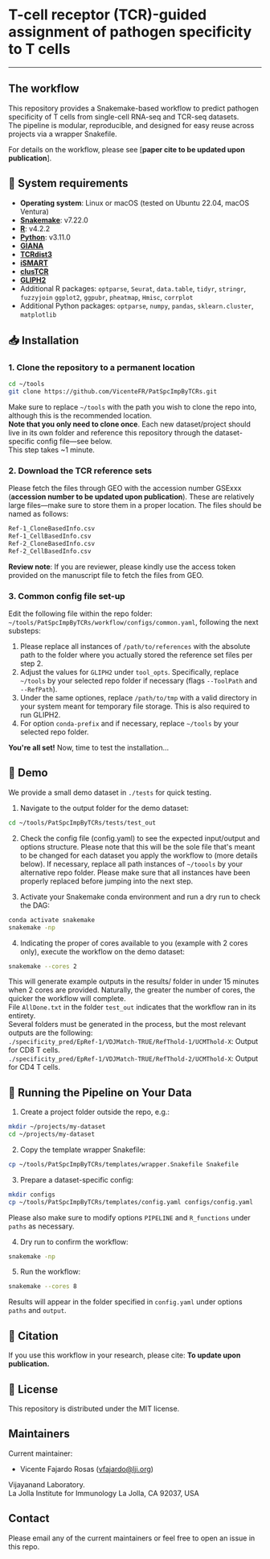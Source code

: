 # T-cell receptor (TCR)-guided assignment of pathogen specificity to T cells
------------

The workflow
------------

This repository provides a Snakemake-based workflow to predict pathogen specificity of T cells from single-cell RNA-seq and TCR-seq datasets.<br/>
The pipeline is modular, reproducible, and designed for easy reuse across projects via a wrapper Snakefile.

For details on the workflow, please see [**paper cite to be updated upon publication**].


🔧 System requirements
------------

* **Operating system**: Linux or macOS (tested on Ubuntu 22.04, macOS Ventura)
* **[Snakemake](https://snakemake.readthedocs.io/en/stable/index.html)**: v7.22.0
* **[R](https://cran.r-project.org/)**: v4.2.2
* **[Python](https://cran.r-project.org/)**: v3.11.0
* **[GIANA](https://github.com/s175573/GIANA)**
* **[TCRdist3](https://tcrdist3.readthedocs.io/en/latest/)**
* **[iSMART](https://github.com/s175573/iSMART)**
* **[clusTCR](https://github.com/svalkiers/clusTCR)**
* **[GLIPH2](http://50.255.35.37:8080/)**
* Additional R packages: `optparse`, `Seurat`, `data.table`, `tidyr`, `stringr`, `fuzzyjoin` `ggplot2`, `ggpubr`, `pheatmap`, `Hmisc`, `corrplot`
* Additional Python packages: `optparse`, `numpy`, `pandas`, `sklearn.cluster`, `matplotlib`

📥 Installation
------------
### 1. Clone the repository to a permanent location
```bash
cd ~/tools
git clone https://github.com/VicenteFR/PatSpcImpByTCRs.git
```
Make sure to replace `~/tools` with the path you wish to clone the repo into, although this is the recommended location.<br>
**Note that you only need to clone once**. Each new dataset/project should live in its own folder and reference this repository through the dataset-specific config file—see below.<br/>
This step takes ~1 minute.

### 2. Download the TCR reference sets
Please fetch the files through GEO with the accession number GSExxx (**accession number to be updated upon publication**). These are relatively large files—make sure to store them in a proper location. The files should be named as follows:

```bash
Ref-1_CloneBasedInfo.csv
Ref-1_CellBasedInfo.csv
Ref-2_CloneBasedInfo.csv
Ref-2_CellBasedInfo.csv
```

**Review note**: If you are reviewer, please kindly use the access token provided on the manuscript file to fetch the files from GEO.

### 3. Common config file set-up
Edit the following file within the repo folder: `~/tools/PatSpcImpByTCRs/workflow/configs/common.yaml`, following the next substeps:
1. Please replace all instances of `/path/to/references` with the absolute path to the folder where you actually stored the reference set files per step 2.
2. Adjust the values for `GLIPH2` under `tool_opts`. Specifically, replace `~/tools` by your selected repo folder if necessary (flags `--ToolPath` and `--RefPath`).
3. Under the same optiones, replace `/path/to/tmp` with a valid directory in your system meant for temporary file storage. This is also required to run GLIPH2.
4. For option `conda-prefix` and if necessary, replace `~/tools` by your selected repo folder.

**You're all set!** Now, time to test the installation...


🧪 Demo
------------

We provide a small demo dataset in `./tests` for quick testing.

1. Navigate to the output folder for the demo dataset:
```bash
cd ~/tools/PatSpcImpByTCRs/tests/test_out
```

2. Check the config file (config.yaml) to see the expected input/output and options structure. Please note that this will be the sole file that's meant to be changed for each dataset you apply the workflow to (more details below). If necessary, replace all path instances of `~/toools` by your alternative repo folder. Please make sure that all instances have been properly replaced before jumping into the next step.

3. Activate your Snakemake conda environment and run a dry run to check the DAG:
```bash
conda activate snakemake
snakemake -np
```
4. Indicating the proper of cores available to you (example with 2 cores only), execute the workflow on the demo dataset:
```bash
snakemake --cores 2
```
This will generate example outputs in the results/ folder in under 15 minutes when 2 cores are provided. Naturally, the greater the number of cores, the quicker the workflow will complete.<br/>
File `AllDone.txt` in the folder `test_out` indicates that the workflow ran in its entirety.<br/>
Several folders must be generated in the process, but the most relevant outputs are the following:<br/>
`./specificity_pred/EpRef-1/VDJMatch-TRUE/RefThold-1/UCMThold-X`: Output for CD8 T cells.<br/>
`./specificity_pred/EpRef-1/VDJMatch-TRUE/RefThold-2/UCMThold-X`: Output for CD4 T cells.

🚀 Running the Pipeline on Your Data
------------

1. Create a project folder outside the repo, e.g.:
```bash
mkdir ~/projects/my-dataset
cd ~/projects/my-dataset
```

2. Copy the template wrapper Snakefile:
```bash
cp ~/tools/PatSpcImpByTCRs/templates/wrapper.Snakefile Snakefile
```

3. Prepare a dataset-specific config:
```bash
mkdir configs
cp ~/tools/PatSpcImpByTCRs/templates/config.yaml configs/config.yaml
```
Please also make sure to modify options `PIPELINE` and `R_functions` under `paths` as necessary.

4. Dry run to confirm the workflow:
```bash
snakemake -np
```

5. Run the workflow:
```bash
snakemake --cores 8
```

Results will appear in the folder specified in `config.yaml` under options `paths` and `output`.


📄 Citation
--------------

If you use this workflow in your research, please cite:
**To update upon publication.**

📜 License
--------------
This repository is distributed under the MIT license.

Maintainers
-----------

Current maintainer:
* Vicente Fajardo Rosas (vfajardo@lji.org) 

Vijayanand Laboratory.  
La Jolla Institute for Immunology La Jolla, CA 92037, USA


Contact
-----------
Please email any of the current maintainers or feel free to open an issue in this repo.
